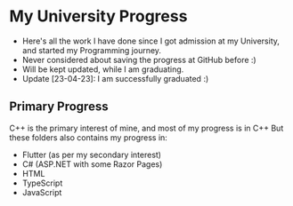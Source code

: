 # My University Progress
- Here's all the work I have done since I got admission at my University, and started my Programming journey.
- Never considered about saving the progress at GitHub before :)
- Will be kept updated, while I am graduating.
- Update [23-04-23]: I am successfully graduated :)

## Primary Progress
C++ is the primary interest of mine, and most of my progress is in C++
But these folders also contains my progress in:
- Flutter (as per my secondary interest)
- C# (ASP.NET with some Razor Pages)
- HTML
- TypeScript
- JavaScript
